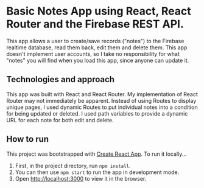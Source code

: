 # Basic Notes App using React, React Router and the Firebase REST API.

This app allows a user to create/save records ("notes") to the Firebase realtime database, read them back, edit them and delete them. This app doesn't implement user accounts, so I take no responsibility for what "notes" you will find when you load this app, since anyone can update it.

## Technologies and approach
This app was built with React and React Router. My implementation of React Router may not immediately be apparent. Instead of using Routes to display unique pages, I used dynamic Routes to put individual notes into a condition for being updated or deleted. I used path variables to provide a dynamic URL for each note for both edit and delete.

## How to run

This project was bootstrapped with [Create React App](https://github.com/facebook/create-react-app). To run it locally...
1. First, in the project directory, run `npm install`. 
2. You can then use `npm start` to run the app in development mode. 
3. Open [http://localhost:3000](http://localhost:3000) to view it in the browser.
